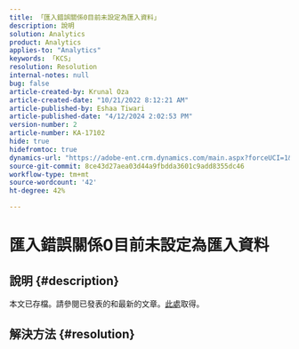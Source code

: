 ```yaml
---
title: 「匯入錯誤關係0目前未設定為匯入資料」
description: 說明
solution: Analytics
product: Analytics
applies-to: "Analytics"
keywords: 「KCS」
resolution: Resolution
internal-notes: null
bug: false
article-created-by: Krunal Oza
article-created-date: "10/21/2022 8:12:21 AM"
article-published-by: Eshaa Tiwari
article-published-date: "4/12/2024 2:02:53 PM"
version-number: 2
article-number: KA-17102
hide: true
hidefromtoc: true
dynamics-url: "https://adobe-ent.crm.dynamics.com/main.aspx?forceUCI=1&pagetype=entityrecord&etn=knowledgearticle&id=18dd4612-1851-ed11-bba2-0022480867fb"
source-git-commit: 8ce43d27aea03d44a9fbdda3601c9add8355dc46
workflow-type: tm+mt
source-wordcount: '42'
ht-degree: 42%

---
```


# 匯入錯誤關係0目前未設定為匯入資料

## 說明 {#description}

本文已存檔。請參閱已發表的和最新的文章。[此處](https://experienceleague.adobe.com/search.html#sort=relevancy)取得。

## 解決方法 {#resolution}

